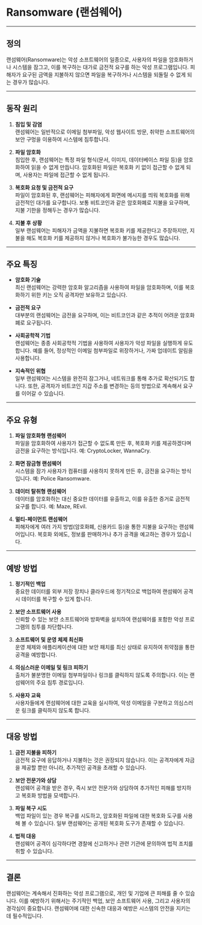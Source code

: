 # Ransomware (랜섬웨어)

---

## 정의
랜섬웨어(Ransomware)는 악성 소프트웨어의 일종으로, 사용자의 파일을 암호화하거나 시스템을 잠그고, 이를 복구하는 대가로 금전적 요구를 하는 악성 프로그램입니다. 피해자가 요구된 금액을 지불하지 않으면 파일을 복구하거나 시스템을 되돌릴 수 없게 되는 경우가 많습니다.

---

## 동작 원리

1. **침입 및 감염**  
   랜섬웨어는 일반적으로 이메일 첨부파일, 악성 웹사이트 방문, 취약한 소프트웨어의 보안 구멍을 이용하여 시스템에 침투합니다.

2. **파일 암호화**  
   침입한 후, 랜섬웨어는 특정 파일 형식(문서, 이미지, 데이터베이스 파일 등)을 암호화하여 읽을 수 없게 만듭니다. 암호화된 파일은 복호화 키 없이 접근할 수 없게 되며, 사용자는 파일에 접근할 수 없게 됩니다.

3. **복호화 요청 및 금전적 요구**  
   파일이 암호화된 후, 랜섬웨어는 피해자에게 화면에 메시지를 띄워 복호화를 위해 금전적인 대가를 요구합니다. 보통 비트코인과 같은 암호화폐로 지불을 요구하며, 지불 기한을 정해두는 경우가 많습니다.

4. **지불 후 상황**  
   일부 랜섬웨어는 피해자가 금액을 지불하면 복호화 키를 제공한다고 주장하지만, 지불을 해도 복호화 키를 제공하지 않거나 복호화가 불가능한 경우도 많습니다. 

---

## 주요 특징

- **암호화 기술**  
  최신 랜섬웨어는 강력한 암호화 알고리즘을 사용하여 파일을 암호화하며, 이를 복호화하기 위한 키는 오직 공격자만 보유하고 있습니다.

- **금전적 요구**  
  대부분의 랜섬웨어는 금전을 요구하며, 이는 비트코인과 같은 추적이 어려운 암호화폐로 요구됩니다.

- **사회공학적 기법**  
  랜섬웨어는 종종 사회공학적 기법을 사용하여 사용자가 악성 파일을 실행하게 유도합니다. 예를 들어, 정상적인 이메일 첨부파일로 위장하거나, 가짜 업데이트 알림을 사용합니다.

- **지속적인 위협**  
  일부 랜섬웨어는 시스템을 완전히 잠그거나, 네트워크를 통해 추가로 확산되기도 합니다. 또한, 공격자가 비트코인 지갑 주소를 변경하는 등의 방법으로 계속해서 요구를 이어갈 수 있습니다.

---

## 주요 유형

1. **파일 암호화형 랜섬웨어**  
   파일을 암호화하여 사용자가 접근할 수 없도록 만든 후, 복호화 키를 제공하겠다며 금전을 요구하는 방식입니다. 예: CryptoLocker, WannaCry.

2. **화면 잠금형 랜섬웨어**  
   시스템을 잠가 사용자가 컴퓨터를 사용하지 못하게 만든 후, 금전을 요구하는 방식입니다. 예: Police Ransomware.

3. **데이터 탈취형 랜섬웨어**  
   데이터를 암호화하는 대신 중요한 데이터를 유출하고, 이를 유출한 증거로 금전적 요구를 합니다. 예: Maze, REvil.

4. **멀티-페이먼트 랜섬웨어**  
   피해자에게 여러 가지 방법(암호화폐, 신용카드 등)을 통한 지불을 요구하는 랜섬웨어입니다. 복호화 외에도, 정보를 판매하거나 추가 공격을 예고하는 경우가 있습니다.

---

## 예방 방법

1. **정기적인 백업**  
   중요한 데이터를 외부 저장 장치나 클라우드에 정기적으로 백업하여 랜섬웨어 공격 시 데이터를 복구할 수 있게 합니다.

2. **보안 소프트웨어 사용**  
   신뢰할 수 있는 보안 소프트웨어와 방화벽을 설치하여 랜섬웨어를 포함한 악성 프로그램의 침투를 차단합니다.

3. **소프트웨어 및 운영 체제 최신화**  
   운영 체제와 애플리케이션에 대한 보안 패치를 최신 상태로 유지하여 취약점을 통한 공격을 예방합니다.

4. **의심스러운 이메일 및 링크 피하기**  
   출처가 불분명한 이메일 첨부파일이나 링크를 클릭하지 않도록 주의합니다. 이는 랜섬웨어의 주요 침투 경로입니다.

5. **사용자 교육**  
   사용자들에게 랜섬웨어에 대한 교육을 실시하여, 악성 이메일을 구분하고 의심스러운 링크를 클릭하지 않도록 합니다.

---

## 대응 방법

1. **금전 지불을 피하기**  
   금전적 요구에 응답하거나 지불하는 것은 권장되지 않습니다. 이는 공격자에게 자금을 제공할 뿐만 아니라, 추가적인 공격을 초래할 수 있습니다.

2. **보안 전문가와 상담**  
   랜섬웨어 공격을 받은 경우, 즉시 보안 전문가와 상담하여 추가적인 피해를 방지하고 복호화 방법을 모색합니다.

3. **파일 복구 시도**  
   백업 파일이 있는 경우 복구를 시도하고, 암호화된 파일에 대한 복호화 도구를 사용해 볼 수 있습니다. 일부 랜섬웨어는 공개된 복호화 도구가 존재할 수 있습니다.

4. **법적 대응**  
   랜섬웨어 공격이 심각하다면 경찰에 신고하거나 관련 기관에 문의하여 법적 조치를 취할 수 있습니다.

---

## 결론
랜섬웨어는 계속해서 진화하는 악성 프로그램으로, 개인 및 기업에 큰 피해를 줄 수 있습니다. 이를 예방하기 위해서는 주기적인 백업, 보안 소프트웨어 사용, 그리고 사용자의 경각심이 중요합니다. 랜섬웨어에 대한 신속한 대응과 예방은 시스템의 안전을 지키는 데 필수적입니다.
